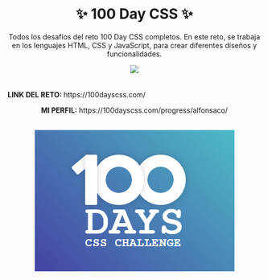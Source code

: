 <h1 align="center">✨ 100 Day CSS ✨</h1>
<p align="center">Todos los desafíos del reto 100 Day CSS completos. En este reto, se trabaja en los lenguajes HTML, CSS y JavaScript, para crear diferentes diseños y funcionalidades.</p>
<div align="center">
  <img src="https://skillicons.dev/icons?i=html,css,js" />  
</div>

<br>
<div align="center">
  <p align="left"><b>LINK DEL RETO: </b>https://100dayscss.com/</p>
  <p><b>MI PERFIL: </b>https://100dayscss.com/progress/alfonsaco/</p>  
</div>

<br>
<div align="center">
  <img src="https://github.com/alfonsaco/100DaysCSS/blob/main/100DayCSS.PNG" alt="100DayCSS" />
</div>
